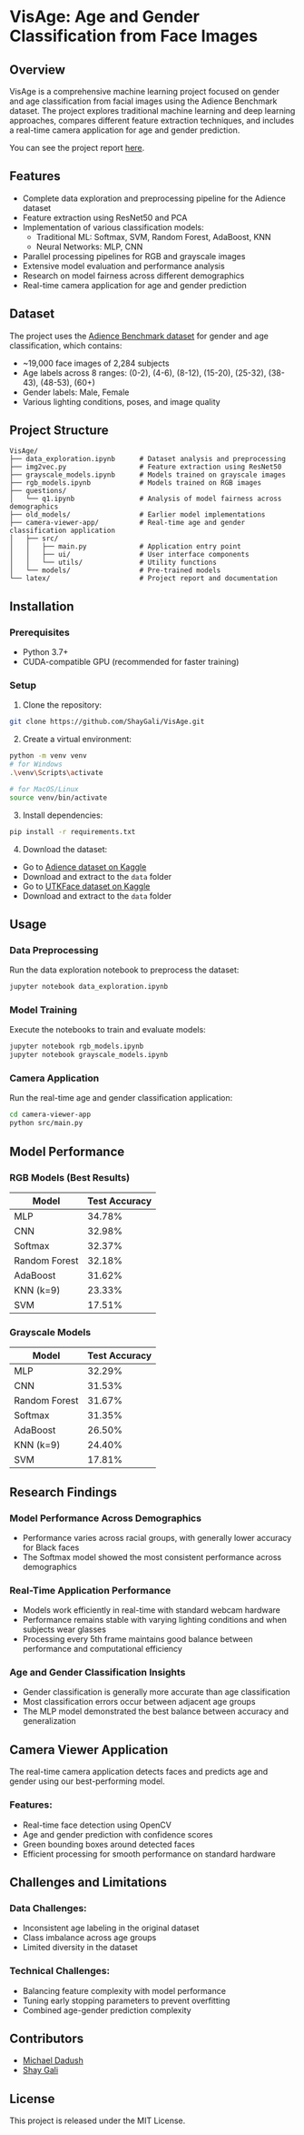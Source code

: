 # VisAge: Age and Gender Classification from Face Images

## Overview
VisAge is a comprehensive machine learning project focused on gender and age classification from facial images using the Adience Benchmark dataset. The project explores traditional machine learning and deep learning approaches, compares different feature extraction techniques, and includes a real-time camera application for age and gender prediction.

You can see the project report [here](docs/submission.pdf).

## Features
- Complete data exploration and preprocessing pipeline for the Adience dataset
- Feature extraction using ResNet50 and PCA
- Implementation of various classification models:
  - Traditional ML: Softmax, SVM, Random Forest, AdaBoost, KNN
  - Neural Networks: MLP, CNN
- Parallel processing pipelines for RGB and grayscale images
- Extensive model evaluation and performance analysis
- Research on model fairness across different demographics
- Real-time camera application for age and gender prediction

## Dataset
The project uses the [Adience Benchmark dataset](https://www.kaggle.com/datasets/ttungl/adience-benchmark-gender-and-age-classification) for gender and age classification, which contains:
- ~19,000 face images of 2,284 subjects
- Age labels across 8 ranges: (0-2), (4-6), (8-12), (15-20), (25-32), (38-43), (48-53), (60+)
- Gender labels: Male, Female
- Various lighting conditions, poses, and image quality

## Project Structure

    VisAge/
    ├── data_exploration.ipynb      # Dataset analysis and preprocessing
    ├── img2vec.py                  # Feature extraction using ResNet50
    ├── grayscale_models.ipynb      # Models trained on grayscale images
    ├── rgb_models.ipynb            # Models trained on RGB images
    ├── questions/
    │   └── q1.ipynb                # Analysis of model fairness across demographics
    ├── old_models/                 # Earlier model implementations
    ├── camera-viewer-app/          # Real-time age and gender classification application
    │   ├── src/
    │   │   ├── main.py             # Application entry point
    │   │   ├── ui/                 # User interface components
    │   │   └── utils/              # Utility functions
    │   └── models/                 # Pre-trained models
    └── latex/                      # Project report and documentation

## Installation

### Prerequisites
- Python 3.7+
- CUDA-compatible GPU (recommended for faster training)

### Setup
1. Clone the repository:

```bash
git clone https://github.com/ShayGali/VisAge.git
```

2. Create a virtual environment:

```bash
python -m venv venv
# for Windows
.\venv\Scripts\activate

# for MacOS/Linux
source venv/bin/activate
```


3. Install dependencies:

```bash
pip install -r requirements.txt
```

4. Download the dataset:
- Go to [Adience dataset on Kaggle](https://www.kaggle.com/datasets/ttungl/adience-benchmark-gender-and-age-classification)
- Download and extract to the `data` folder
- Go to [UTKFace dataset on Kaggle](https://www.kaggle.com/jangedoo/utkface-new)
- Download and extract to the `data` folder


## Usage

### Data Preprocessing
Run the data exploration notebook to preprocess the dataset:

```bash
jupyter notebook data_exploration.ipynb
```

### Model Training
Execute the notebooks to train and evaluate models:

```bash
jupyter notebook rgb_models.ipynb
jupyter notebook grayscale_models.ipynb
```

### Camera Application
Run the real-time age and gender classification application:

```bash
cd camera-viewer-app
python src/main.py
```


## Model Performance

### RGB Models (Best Results)
| Model | Test Accuracy |
|-------|--------------|
| MLP | 34.78% |
| CNN | 32.98% |
| Softmax | 32.37% |
| Random Forest | 32.18% |
| AdaBoost | 31.62% |
| KNN (k=9) | 23.33% |
| SVM | 17.51% |

### Grayscale Models
| Model | Test Accuracy |
|-------|--------------|
| MLP | 32.29% |
| CNN | 31.53% |
| Random Forest | 31.67% |
| Softmax | 31.35% |
| AdaBoost | 26.50% |
| KNN (k=9) | 24.40% |
| SVM | 17.81% |

## Research Findings

### Model Performance Across Demographics
- Performance varies across racial groups, with generally lower accuracy for Black faces
- The Softmax model showed the most consistent performance across demographics

### Real-Time Application Performance
- Models work efficiently in real-time with standard webcam hardware
- Performance remains stable with varying lighting conditions and when subjects wear glasses
- Processing every 5th frame maintains good balance between performance and computational efficiency

### Age and Gender Classification Insights
- Gender classification is generally more accurate than age classification
- Most classification errors occur between adjacent age groups
- The MLP model demonstrated the best balance between accuracy and generalization

## Camera Viewer Application

The real-time camera application detects faces and predicts age and gender using our best-performing model.

### Features:
- Real-time face detection using OpenCV
- Age and gender prediction with confidence scores
- Green bounding boxes around detected faces
- Efficient processing for smooth performance on standard hardware

## Challenges and Limitations

### Data Challenges:
- Inconsistent age labeling in the original dataset
- Class imbalance across age groups
- Limited diversity in the dataset

### Technical Challenges:
- Balancing feature complexity with model performance
- Tuning early stopping parameters to prevent overfitting
- Combined age-gender prediction complexity

## Contributors
- [Michael Dadush](https://github.com/michael34666)
- [Shay Gali](https://github.com/shaygali)

## License
This project is released under the MIT License.